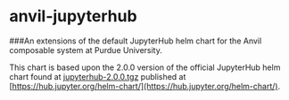# anvil-jupyterhub
###An extensions of the default JupyterHub helm chart for the Anvil composable system at Purdue University.

This chart is based upon the 2.0.0 version of the official JupyterHub helm chart found at [jupyterhub-2.0.0.tgz](https://jupyterhub.github.io/helm-chart/jupyterhub-2.0.0.tgz) published at [https://hub.jupyter.org/helm-chart/](https://hub.jupyter.org/helm-chart/).
